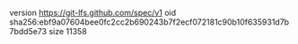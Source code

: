 version https://git-lfs.github.com/spec/v1
oid sha256:ebf9a07604bee0fc2cc2b690243b7f2ecf072181c90b10f635931d7b7bdd5e73
size 11358
